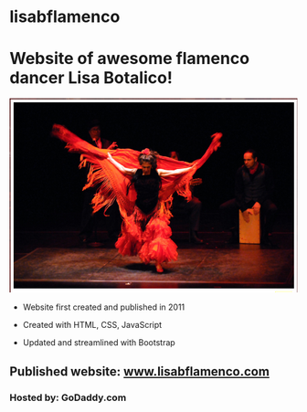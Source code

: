 # lisabflamenco

# Website of awesome flamenco dancer Lisa Botalico!

![](lisabflamencoScreenshot3.jpg)

- Website first created and published in 2011

- Created with HTML, CSS, JavaScript 

- Updated and streamlined with Bootstrap

## Published website: www.lisabflamenco.com

### Hosted by: GoDaddy.com